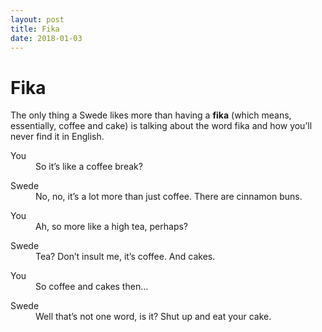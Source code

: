 ```yaml
---
layout: post
title: Fika
date: 2018-01-03
---
```


Fika
=================
The only thing a Swede likes more than having a **fika** (which means, essentially, coffee and cake) is talking about the word fika and how you’ll never find it in English.

<dl>
  <dt>You</dt>
  <dd>So it’s like a coffee break?</dd>
</dl>

<dl>
  <dt>Swede</dt>
  <dd>No, no, it’s a lot more than just coffee. There are cinnamon buns.</dd>
</dl>

<dl>
  <dt>You</dt>
  <dd>Ah, so more like a high tea, perhaps?</dd>
</dl>

<dl>
  <dt>Swede</dt>
  <dd>Tea? Don’t insult me, it’s coffee. And cakes.</dd>
</dl>

<dl>
  <dt>You</dt>
  <dd>So coffee and cakes then...</dd>
</dl>

<dl>
  <dt>Swede</dt>
  <dd>Well that’s not one word, is it? Shut up and eat your cake.</dd>
</dl>